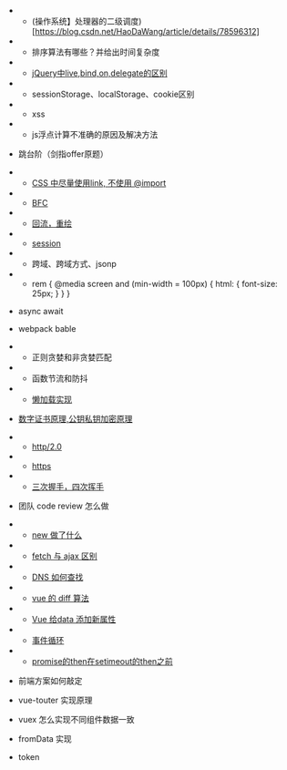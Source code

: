 + * (操作系统】处理器的二级调度)[https://blog.csdn.net/HaoDaWang/article/details/78596312]

+ * 排序算法有哪些？并给出时间复杂度 

+ * [jQuery中live,bind,on,delegate的区别](https://www.jb51.net/article/120018.htm)

+ * sessionStorage、localStorage、cookie区别

+ * xss

+ * js浮点计算不准确的原因及解决方法

+ 跳台阶（剑指offer原题）

+ * [CSS 中尽量使用link, 不使用 @import](https://blog.csdn.net/formyqianduan/article/details/49156787)

+ * [BFC](https://blog.csdn.net/sinat_36422236/article/details/88763187)

+ * [回流，重绘](https://www.jianshu.com/p/e081f9aa03fb)

+ * [session](http://www.niefengjun.cn/blog/576c6f44353308f7389956822726645b.html)

+ * 跨域、跨域方式、jsonp

+ * rem {
  @media screen and (min-width = 100px) {
    html: {
      font-size: 25px;
    }
  }
}

+ async await

+ webpack  bable

+ * 正则贪婪和非贪婪匹配

+ * 函数节流和防抖

+ * [懒加载实现](https://blog.csdn.net/weixin_35955795/article/details/54411516?depth_1-utm_source=distribute.pc_relevant.none-task&utm_source=distribute.pc_relevant.none-task)

+ [数字证书原理,公钥私钥加密原理](https://blog.csdn.net/ly131420/article/details/38400583)

+ * [http/2.0](https://www.cnblogs.com/w1570631036/p/8119747.html)  

+ * [https](https://www.2cto.com/net/201608/539863.html) 

+ * [三次握手，四次挥手](https://www.iteye.com/blog/uule-2213562)

+ 团队 code review 怎么做

+ * [new 做了什么](https://blog.csdn.net/qq_27674439/article/details/99095336)

+ * [fetch 与 ajax 区别](http://caibaojian.com/fetch-ajax.html)

+ * [DNS 如何查找](https://blog.csdn.net/luotuo44/article/details/45545059)

+ * [vue 的 diff 算法](https://blog.csdn.net/u011199186/article/details/103668263?depth_1-utm_source=distribute.pc_relevant.none-task&utm_source=distribute.pc_relevant.none-task)

+ * [Vue 给data 添加新属性](https://blog.csdn.net/weixin_41767649/article/details/82797373?depth_1-utm_source=distribute.pc_relevant.none-task&utm_source=distribute.pc_relevant.none-task)

+ * [事件循环](https://www.jianshu.com/p/12b9f73c5a4f)

+ * [promise的then在setimeout的then之前](https://blog.csdn.net/weixin_43606158/article/details/91360230)

+ 前端方案如何敲定

+ vue-touter 实现原理

+ vuex 怎么实现不同组件数据一致

+ fromData 实现

+ token